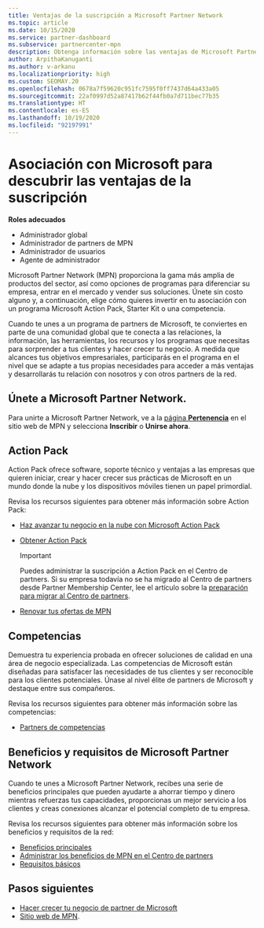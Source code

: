 ```yaml
---
title: Ventajas de la suscripción a Microsoft Partner Network
ms.topic: article
ms.date: 10/15/2020
ms.service: partner-dashboard
ms.subservice: partnercenter-mpn
description: Obtenga información sobre las ventajas de Microsoft Partner Network (MPN), incluidas las opciones de Microsoft Action Pack, competencias y programas para comercializar y vender sus soluciones.
author: ArpithaKanuganti
ms.author: v-arkanu
ms.localizationpriority: high
ms.custom: SEOMAY.20
ms.openlocfilehash: 0678a7f59620c951fc7595f0ff7437d64a433a05
ms.sourcegitcommit: 22af0997d52a87417b62f44fb0a7d711bec77b35
ms.translationtype: HT
ms.contentlocale: es-ES
ms.lasthandoff: 10/19/2020
ms.locfileid: "92197991"
---
```

# <a name="partner-with-microsoft-and-discover-membership-benefits"></a>Asociación con Microsoft para descubrir las ventajas de la suscripción

**Roles adecuados**

- Administrador global
- Administrador de partners de MPN
- Administrador de usuarios
- Agente de administrador

Microsoft Partner Network (MPN) proporciona la gama más amplia de productos del sector, así como opciones de programas para diferenciar su empresa, entrar en el mercado y vender sus soluciones. Únete sin costo alguno y, a continuación, elige cómo quieres invertir en tu asociación con un programa Microsoft Action Pack, Starter Kit o una competencia.

Cuando te unes a un programa de partners de Microsoft, te conviertes en parte de una comunidad global que te conecta a las relaciones, la información, las herramientas, los recursos y los programas que necesitas para sorprender a tus clientes y hacer crecer tu negocio. A medida que alcances tus objetivos empresariales, participarás en el programa en el nivel que se adapte a tus propias necesidades para acceder a más ventajas y desarrollarás tu relación con nosotros y con otros partners de la red. 

## <a name="join-the-microsoft-partner-network"></a>Únete a Microsoft Partner Network.

Para unirte a Microsoft Partner Network, ve a la [página **Pertenencia**](https://partner.microsoft.com/membership) en el sitio web de MPN y selecciona **Inscribir** o **Unirse ahora**.

## <a name="action-pack"></a>Action Pack

Action Pack ofrece software, soporte técnico y ventajas a las empresas que quieren iniciar, crear y hacer crecer sus prácticas de Microsoft en un mundo donde la nube y los dispositivos móviles tienen un papel primordial.

Revisa los recursos siguientes para obtener más información sobre Action Pack:

- [Haz avanzar tu negocio en la nube con Microsoft Action Pack](https://partner.microsoft.com/membership/action-pack)

- [Obtener Action Pack](mpn-get-action-pack.md)
  
    >[!IMPORTANT]
    >Puedes administrar la suscripción a Action Pack en el Centro de partners. Si su empresa todavía no se ha migrado al Centro de partners desde Partner Membership Center, lee el artículo sobre la [preparación para migrar al Centro de partners](prepare-pmc-pc-migration.md).  

- [Renovar tus ofertas de MPN](renew-mpn-offers.md)

## <a name="competencies"></a>Competencias

Demuestra tu experiencia probada en ofrecer soluciones de calidad en una área de negocio especializada. Las competencias de Microsoft están diseñadas para satisfacer las necesidades de tus clientes y ser reconocible para los clientes potenciales. Únase al nivel élite de partners de Microsoft y destaque entre sus compañeros.

Revisa los recursos siguientes para obtener más información sobre las competencias:

- [Partners de competencias](https://partner.microsoft.com/membership/competencies)

## <a name="microsoft-partner-network-benefits-and-requirements"></a>Beneficios y requisitos de Microsoft Partner Network

Cuando te unes a Microsoft Partner Network, recibes una serie de beneficios principales que pueden ayudarte a ahorrar tiempo y dinero mientras refuerzas tus capacidades, proporcionas un mejor servicio a los clientes y creas conexiones alcanzar el potencial completo de tu empresa. 

Revisa los recursos siguientes para obtener más información sobre los beneficios y requisitos de la red:

- [Beneficios principales](https://partner.microsoft.com/membership/core-benefits#simple-tab-content-1)
- [Administrar los beneficios de MPN en el Centro de partners](manage-your-partner-network-benefits.md)
- [Requisitos básicos](https://partner.microsoft.com/membership/core-benefits#simple-tab-content-2)

## <a name="next-steps"></a>Pasos siguientes

- [Hacer crecer tu negocio de partner de Microsoft](grow-your-business.md)
- [Sitio web de MPN](https://partner.microsoft.com/commercial).
